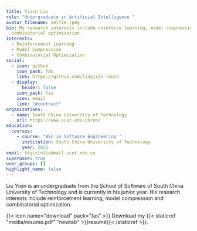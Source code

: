 ```yaml
---
title: Yixin Liu
role: "Undergraduate in Artificial Intelligence "
avatar_filename: selfie.jpeg
bio: My research interests include reinforce learning, model compression and
  combinatorial optimization.
interests:
  - Reinforcement Learning
  - Model Compression
  - Combinatorial Optimization
social:
  - icon: github
    icon_pack: fab
    link: https://github.com/liuyixin-louis
  - display:
      header: false
    icon_pack: fas
    icon: email
    link: "#contract"
organizations:
  - name: South China University of Technology
    url: https://www.scut.edu.cn/en/
education:
  courses:
    - course: "BSc in Software Engineering "
      institution: South China University of Technology
      year: 2022
email: seyixinliu@mail.scut.edu.cn
superuser: true
user_groups: []
highlight_name: false
---
```

Liu Yixin is an undergraduate from the School of Software of South China University of Technology and is currently in his junior year. His research interests include reinforcement learning, model compression and combinatorial optimization. 

{{< icon name="download" pack="fas" >}} Download my {{< staticref "media/resume.pdf" "newtab" >}}resumé{{< /staticref >}}.